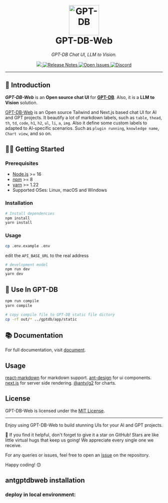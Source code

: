 
<h1 align="center">
  <a href="https://gptdb.site"><img width="96" src="https://github.com/khulnasoft-lab/GPT-DB-Web/assets/10321453/062ee3ea-fac2-4437-a392-f4bc5451d116" alt="GPT-DB"></a>
  <br>
  GPT-DB-Web
</h1>

_<p align="center">GPT-DB Chat UI, LLM to Vision.</p>_

<p align="center">
  <a href="https://github.com/khulnasoft-lab/GPT-DB-Web/blob/main/LICENSE">
    <img src="https://img.shields.io/badge/license-MIT-blue.svg?label=License&style=flat" />
  </a>
  <a href="https://github.com/khulnasoft/GPT-DB/releases">
    <img alt="Release Notes" src="https://img.shields.io/github/release/khulnasoft/GPT-DB" />
  </a>
  <a href="https://github.com/khulnasoft-lab/GPT-DB-Web/issues">
    <img alt="Open Issues" src="https://img.shields.io/github/issues-raw/khulnasoft-lab/GPT-DB-Web" />
  </a>
  <a href="https://discord.gg/7uQnPuveTY">
    <img alt="Discord" src="https://dcbadge.vercel.app/api/server/7uQnPuveTY?compact=true&style=flat" />
  </a>
</p>

---

## 👋 Introduction

***GPT-DB-Web*** is an **Open source chat UI** for [**GPT-DB**](https://github.com/khulnasoft/GPT-DB).
Also, it is a **LLM to Vision** solution. 

[GPT-DB-Web](https://gptdb.site) is an Open source Tailwind and Next.js based chat UI for AI and GPT projects. It beautify a lot of markdown labels, such as `table`, `thead`, `th`, `td`, `code`, `h1`, `h2`, `ul`, `li`, `a`, `img`. Also it define some custom labels to adapted to AI-specific scenarios. Such as `plugin running`, `knowledge name`, `Chart view`, and so on.

## 💪🏻 Getting Started

### Prerequisites

- [Node.js](https://nodejs.org/) >= 16
- [npm](https://npmjs.com/) >= 8
- [yarn](https://yarnpkg.com/) >= 1.22
- Supported OSes: Linux, macOS and Windows

### Installation

```sh
# Install dependencies
npm install
yarn install
```

### Usage
```sh
cp .env.example .env
```
edit the `API_BASE_URL` to the real address

```sh
# development model
npm run dev
yarn dev
```

## 🚀 Use In GPT-DB

```sh
npm run compile
yarn compile

# copy compile file to GPT-DB static file dictory
cp -rf out/* ../gptdb/app/static 

```

## 📚 Documentation

For full documentation, visit [document](https://docs.gptdb.site/).


## Usage
  [react-markdown](https://github.com/remarkjs/react-markdown#readme) for markdown support.
  [ant-design](https://github.com/ant-design/ant-design) for ui components.
  [next.js](https://github.com/vercel/next.js) for server side rendering.
  [@antv/g2](https://github.com/antvis/g2#readme) for charts.

## License

GPT-DB-Web is licensed under the [MIT License](LICENSE).

---

Enjoy using GPT-DB-Web to build stunning UIs for your AI and GPT projects.

🌟 If you find it helpful, don't forget to give it a star on GitHub! Stars are like little virtual hugs that keep us going! We appreciate every single one we receive.

For any queries or issues, feel free to open an [issue](https://github.com/khulnasoft-lab/GPT-DB-Web/issues) on the repository.

Happy coding! 😊


## antgptdbweb installation

### deploy in local environment:
